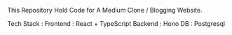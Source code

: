 This Repository Hold Code for A Medium Clone / Blogging Website.

Tech Stack : 
Frontend : React + TypeScript
Backend : Hono 
DB : Postgresql
